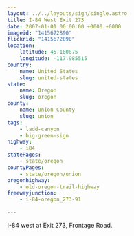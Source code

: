 ```yaml
---
layout: ../../layouts/sign/single.astro
title: I-84 West Exit 273
date: 2007-01-01 00:00:00 +0000 +0000
imageid: "1415672890"
flickrid: "1415672890"
location:
    latitude: 45.180875
    longitude: -117.985515
country:
    name: United States
    slug: united-states
state:
    name: Oregon
    slug: oregon
county:
    name: Union County
    slug: union
tags:
    - ladd-canyon
    - big-green-sign
highway:
    - i84
statePages:
    - state/oregon
countyPages:
    - state/oregon/union
oregonhighway:
    - old-oregon-trail-highway
freewayjunction:
    - i-84-oregon_273-91

---
```

I-84 west at Exit 273, Frontage Road.